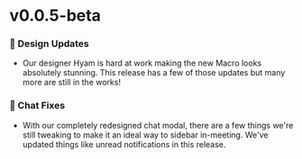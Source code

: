 # v0.0.5-beta

### 🎨 Design Updates
 - Our designer Hyam is hard at work making the new Macro looks absolutely stunning. This release has a few of those updates but many more are still in the works!

### 🙊 Chat Fixes
 - With our completely redesigned chat modal, there are a few things we're still tweaking to make it an ideal way to sidebar in-meeting. We've updated things like unread notifications in this release.
